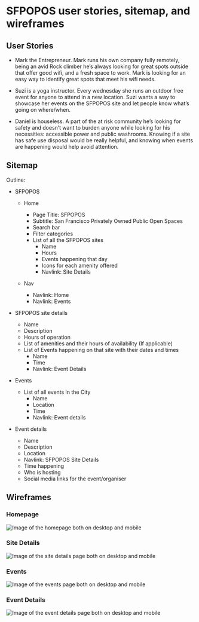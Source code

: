 # SFPOPOS user stories, sitemap, and wireframes

## User Stories

- Mark the Entrepreneur. Mark runs his own company fully remotely, being an avid Rock climber he’s always looking for great spots outside that offer good wifi, and a fresh space to work. Mark is looking for an easy way to identify great spots that meet his wifi needs.

- Suzi is a yoga instructor. Every wednesday she runs an outdoor free event for anyone to attend in a new location. Suzi wants a way to showcase her events on the SFPOPOS site and let people know what’s going on where/when.

- Daniel is houseless. A part of the at risk community he’s looking for safety and doesn’t want to burden anyone while looking for his necessities: accessible power and public washrooms. Knowing if a site has safe use disposal would be really helpful, and knowing when events are happening would help avoid attention.

## Sitemap

Outline:

- SFPOPOS
	- Home
		- Page Title: SFPOPOS
		- Subtitle: San Francisco Privately Owned Public Open Spaces
		- Search bar
		- Filter categories
		- List of all the SFPOPOS sites
			- Name
			- Hours
			- Events happening that day
			- Icons for each amenity offered
			- Navlink: Site Details

  - Nav
    - Navlink: Home
    - Navlink: Events


- SFPOPOS site details
	- Name
	- Description
	- Hours of operation
	- List of amenities and their hours of availability (If applicable)
	- List of Events happening on that site with their dates and times
		- Name
		- Time
		- Navlink: Event Details

- Events
	- List of all events in the City
		- Name
		- Location
		- Time
		- Navlink: Event details

- Event details
	- Name
	- Description
	- Location
	- Navlink: SFPOPOS Site Details
	- Time happening
	- Who is hosting
	- Social media links for the event/organiser

## Wireframes

### Homepage

![Image of the homepage both on desktop and mobile](images/Homepage.png)

### Site Details

![Image of the site details page both on desktop and mobile](images/Site_details.png)

### Events

![Image of the events page both on desktop and mobile](images/Events.png)

### Event Details

![Image of the event details page both on desktop and mobile](images/Event_details.png)

